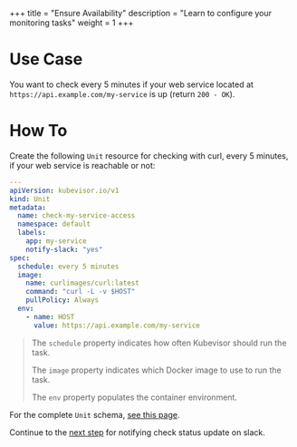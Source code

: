 +++
title = "Ensure Availability"
description = "Learn to configure your monitoring tasks"
weight = 1
+++

# Use Case

You want to check every 5 minutes if your web service located at `https://api.example.com/my-service` is up (return `200 - OK`).

# How To

Create the following `Unit` resource for checking with curl, every 5 minutes, if your web service is reachable or not:

```yaml
---
apiVersion: kubevisor.io/v1
kind: Unit
metadata:
  name: check-my-service-access
  namespace: default
  labels:
    app: my-service
    notify-slack: "yes"
spec:
  schedule: every 5 minutes
  image:
    name: curlimages/curl:latest
    command: "curl -L -v $HOST"
    pullPolicy: Always
  env:
    - name: HOST
      value: https://api.example.com/my-service
```

> The `schedule` property indicates how often Kubevisor should run the task.
>
> The `image` property indicates which Docker image to use to run the task.
>
> The `env` property populates the container environment.

For the complete `Unit` schema, [see this page](/docs/concepts/unit/schema).

Continue to the [next step](/docs/dockerized-supervision/web/notify) for notifying check status update on slack.
